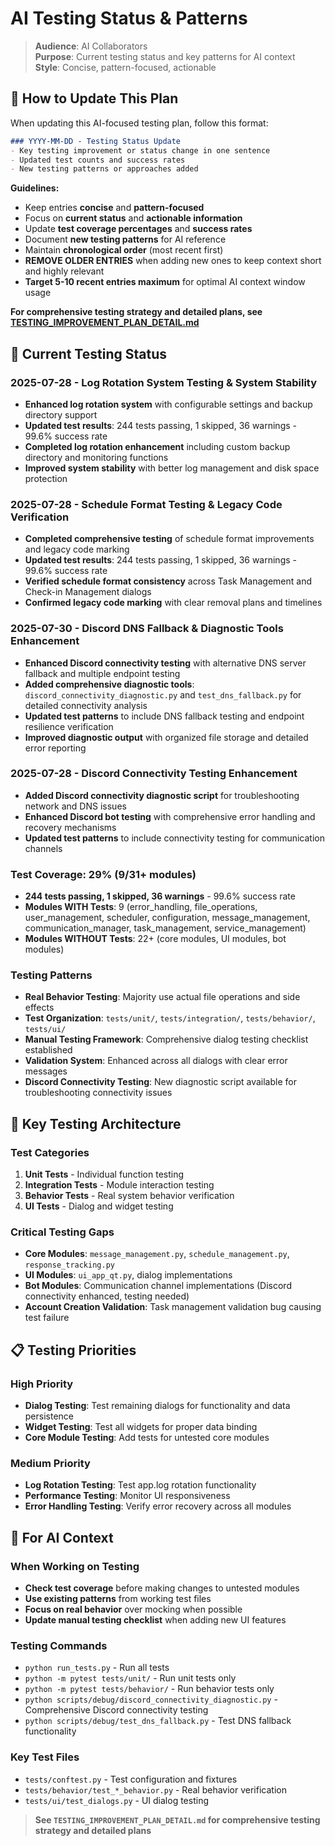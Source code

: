 # AI Testing Status & Patterns

> **Audience**: AI Collaborators  
> **Purpose**: Current testing status and key patterns for AI context  
> **Style**: Concise, pattern-focused, actionable

## 📝 How to Update This Plan

When updating this AI-focused testing plan, follow this format:

```markdown
### YYYY-MM-DD - Testing Status Update
- Key testing improvement or status change in one sentence
- Updated test counts and success rates
- New testing patterns or approaches added
```

**Guidelines:**
- Keep entries **concise** and **pattern-focused**
- Focus on **current status** and **actionable information**
- Update **test coverage percentages** and **success rates**
- Document **new testing patterns** for AI reference
- Maintain **chronological order** (most recent first)
- **REMOVE OLDER ENTRIES** when adding new ones to keep context short and highly relevant
- **Target 5-10 recent entries maximum** for optimal AI context window usage

**For comprehensive testing strategy and detailed plans, see [TESTING_IMPROVEMENT_PLAN_DETAIL.md](TESTING_IMPROVEMENT_PLAN_DETAIL.md)**

## 🎯 **Current Testing Status**

### **2025-07-28 - Log Rotation System Testing & System Stability**
- **Enhanced log rotation system** with configurable settings and backup directory support
- **Updated test results**: 244 tests passing, 1 skipped, 36 warnings - 99.6% success rate
- **Completed log rotation enhancement** including custom backup directory and monitoring functions
- **Improved system stability** with better log management and disk space protection

### **2025-07-28 - Schedule Format Testing & Legacy Code Verification**
- **Completed comprehensive testing** of schedule format improvements and legacy code marking
- **Updated test results**: 244 tests passing, 1 skipped, 36 warnings - 99.6% success rate
- **Verified schedule format consistency** across Task Management and Check-in Management dialogs
- **Confirmed legacy code marking** with clear removal plans and timelines

### **2025-07-30 - Discord DNS Fallback & Diagnostic Tools Enhancement**
- **Enhanced Discord connectivity testing** with alternative DNS server fallback and multiple endpoint testing
- **Added comprehensive diagnostic tools**: `discord_connectivity_diagnostic.py` and `test_dns_fallback.py` for detailed connectivity analysis
- **Updated test patterns** to include DNS fallback testing and endpoint resilience verification
- **Improved diagnostic output** with organized file storage and detailed error reporting

### **2025-07-28 - Discord Connectivity Testing Enhancement**
- **Added Discord connectivity diagnostic script** for troubleshooting network and DNS issues
- **Enhanced Discord bot testing** with comprehensive error handling and recovery mechanisms
- **Updated test patterns** to include connectivity testing for communication channels

### **Test Coverage: 29% (9/31+ modules)**
- **244 tests passing, 1 skipped, 36 warnings** - 99.6% success rate
- **Modules WITH Tests**: 9 (error_handling, file_operations, user_management, scheduler, configuration, message_management, communication_manager, task_management, service_management)
- **Modules WITHOUT Tests**: 22+ (core modules, UI modules, bot modules)

### **Testing Patterns**
- **Real Behavior Testing**: Majority use actual file operations and side effects
- **Test Organization**: `tests/unit/`, `tests/integration/`, `tests/behavior/`, `tests/ui/`
- **Manual Testing Framework**: Comprehensive dialog testing checklist established
- **Validation System**: Enhanced across all dialogs with clear error messages
- **Discord Connectivity Testing**: New diagnostic script available for troubleshooting connectivity issues

## 🔧 **Key Testing Architecture**

### **Test Categories**
1. **Unit Tests** - Individual function testing
2. **Integration Tests** - Module interaction testing  
3. **Behavior Tests** - Real system behavior verification
4. **UI Tests** - Dialog and widget testing

### **Critical Testing Gaps**
- **Core Modules**: `message_management.py`, `schedule_management.py`, `response_tracking.py`
- **UI Modules**: `ui_app_qt.py`, dialog implementations
- **Bot Modules**: Communication channel implementations (Discord connectivity enhanced, testing needed)
- **Account Creation Validation**: Task management validation bug causing test failure

## 📋 **Testing Priorities**

### **High Priority**
- **Dialog Testing**: Test remaining dialogs for functionality and data persistence
- **Widget Testing**: Test all widgets for proper data binding
- **Core Module Testing**: Add tests for untested core modules

### **Medium Priority**
- **Log Rotation Testing**: Test app.log rotation functionality
- **Performance Testing**: Monitor UI responsiveness
- **Error Handling Testing**: Verify error recovery across all modules

## 🎯 **For AI Context**

### **When Working on Testing**
- **Check test coverage** before making changes to untested modules
- **Use existing patterns** from working test files
- **Focus on real behavior** over mocking when possible
- **Update manual testing checklist** when adding new UI features

### **Testing Commands**
- `python run_tests.py` - Run all tests
- `python -m pytest tests/unit/` - Run unit tests only
- `python -m pytest tests/behavior/` - Run behavior tests only
- `python scripts/debug/discord_connectivity_diagnostic.py` - Comprehensive Discord connectivity testing
- `python scripts/debug/test_dns_fallback.py` - Test DNS fallback functionality

### **Key Test Files**
- `tests/conftest.py` - Test configuration and fixtures
- `tests/behavior/test_*_behavior.py` - Real behavior verification
- `tests/ui/test_dialogs.py` - UI dialog testing

> **See `TESTING_IMPROVEMENT_PLAN_DETAIL.md` for comprehensive testing strategy and detailed plans** 